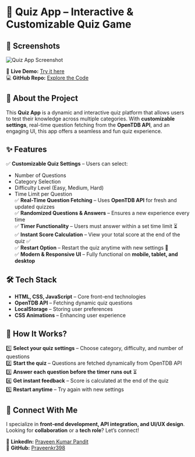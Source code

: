 # 🎯 Quiz App – Interactive & Customizable Quiz Game

## 📸 Screenshots

![Quiz App Screenshot](https://github.com/user-attachments/assets/ffc111c4-832b-4827-8d5e-dfb24509e394)


🔗 **Live Demo:** [Try it here](https://praveenkr398.github.io/QuizApp.js/)  
💻 **GitHub Repo:** [Explore the Code](https://github.com/Praveenkr398/QuizApp.js)  

## 🚀 About the Project  
This **Quiz App** is a dynamic and interactive quiz platform that allows users to test their knowledge across multiple categories. With **customizable settings**, real-time question fetching from the **OpenTDB API**, and an engaging UI, this app offers a seamless and fun quiz experience.  

## ✨ Features  
✅ **Customizable Quiz Settings** – Users can select:  
   - Number of Questions  
   - Category Selection  
   - Difficulty Level (Easy, Medium, Hard)  
   - Time Limit per Question  
✅ **Real-Time Question Fetching** – Uses **OpenTDB API** for fresh and updated quizzes  
✅ **Randomized Questions & Answers** – Ensures a new experience every time  
✅ **Timer Functionality** – Users must answer within a set time limit ⏳  
✅ **Instant Score Calculation** – View your total score at the end of the quiz ✅  
✅ **Restart Option** – Restart the quiz anytime with new settings 🔄  
✅ **Modern & Responsive UI** – Fully functional on **mobile, tablet, and desktop**  

## 🛠 Tech Stack  
- **HTML, CSS, JavaScript** – Core front-end technologies  
- **OpenTDB API** – Fetching dynamic quiz questions  
- **LocalStorage** – Storing user preferences  
- **CSS Animations** – Enhancing user experience  

## 🎯 How It Works?  
1️⃣ **Select your quiz settings** – Choose category, difficulty, and number of questions  
2️⃣ **Start the quiz** – Questions are fetched dynamically from OpenTDB API  
3️⃣ **Answer each question before the timer runs out** ⏳  
4️⃣ **Get instant feedback** – Score is calculated at the end of the quiz  
5️⃣ **Restart anytime** – Try again with new settings  

## 📢 Connect With Me  
I specialize in **front-end development, API integration, and UI/UX design**.  
Looking for **collaboration** or a **tech role**? Let’s connect!  

📌 **LinkedIn:** [Praveen Kumar Pandit](https://www.linkedin.com/in/Praveenkr398)  
📌 **GitHub:** [Praveenkr398](https://github.com/Praveenkr398)  
